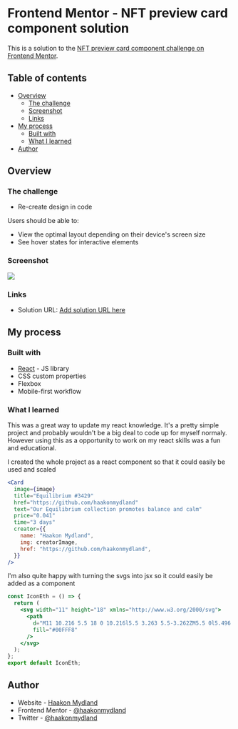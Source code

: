 # Frontend Mentor - NFT preview card component solution

This is a solution to the [NFT preview card component challenge on Frontend Mentor](https://www.frontendmentor.io/challenges/nft-preview-card-component-SbdUL_w0U).

## Table of contents

- [Overview](#overview)
  - [The challenge](#the-challenge)
  - [Screenshot](#screenshot)
  - [Links](#links)
- [My process](#my-process)
  - [Built with](#built-with)
  - [What I learned](#what-i-learned)
- [Author](#author)

## Overview

### The challenge

- Re-create design in code

Users should be able to:

- View the optimal layout depending on their device's screen size
- See hover states for interactive elements

### Screenshot

![]("./Screenshot.png")

### Links

- Solution URL: [Add solution URL here](https://your-solution-url.com)

## My process

### Built with

- [React](https://reactjs.org/) - JS library
- CSS custom properties
- Flexbox
- Mobile-first workflow

### What I learned

This was a great way to update my react knowledge. It's a pretty simple project and probably wouldn't be a big deal to code up for myself normaly. However using this as a opportunity to work on my react skills was a fun and educational.

I created the whole project as a react component so that it could easily be used and scaled

```jsx
<Card
  image={image}
  title="Equilibrium #3429"
  href="https://github.com/haakonmydland"
  text="Our Equilibrium collection promotes balance and calm"
  price="0.041"
  time="3 days"
  creator={{
    name: "Haakon Mydland",
    img: creatorImage,
    href: "https://github.com/haakonmydland",
  }}
/>
```

I'm also quite happy with turning the svgs into jsx so it could easily be added as a component

```jsx
const IconEth = () => {
  return (
    <svg width="11" height="18" xmlns="http://www.w3.org/2000/svg">
      <path
        d="M11 10.216 5.5 18 0 10.216l5.5 3.263 5.5-3.262ZM5.5 0l5.496 9.169L5.5 12.43 0 9.17 5.5 0Z"
        fill="#00FFF8"
      />
    </svg>
  );
};
export default IconEth;
```

## Author

- Website - [Haakon Mydland](https://www.haakonmydland.com/home)
- Frontend Mentor - [@haakonmydland](https://www.frontendmentor.io/profile/haakonmydland)
- Twitter - [@haakonmydland](https://www.twitter.com/haakonmydland)
